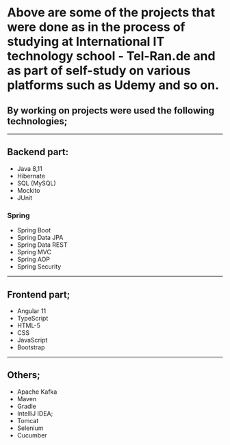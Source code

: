 #     Above are some of the projects that were done as in the process of studying at International IT technology school - Tel-Ran.de and as part of self-study on various platforms such as Udemy and so on.

## By working on projects were used the following technologies;
******************
## Backend part:
- Java 8,11
- Hibernate
- SQL (MySQL)
- Mockito
- JUnit
### Spring 
- Spring Boot
- Spring Data JPA
- Spring Data REST
- Spring MVC
- Spring AOP
- Spring Security
*****
## Frontend part;
- Angular 11
- TypeScript
- HTML-5
- CSS
- JavaScript
- Bootstrap
******
## Others;
- Apache Kafka
- Maven
- Gradle
- IntelliJ IDEA;
- Tomcat
- Selenium 
- Cucumber


